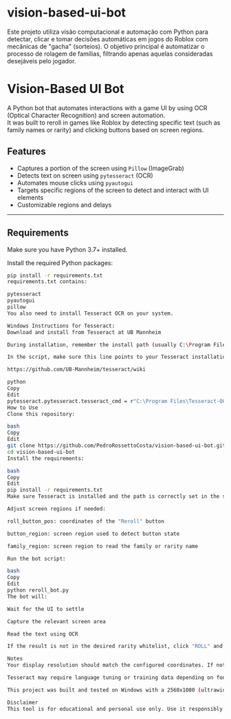 # vision-based-ui-bot
Este projeto utiliza visão computacional e automação com Python para detectar, clicar e tomar decisões automáticas em jogos do Roblox com mecânicas de "gacha" (sorteios). O objetivo principal é automatizar o processo de rolagem de famílias, filtrando apenas aquelas consideradas desejáveis pelo jogador.


# Vision-Based UI Bot

A Python bot that automates interactions with a game UI by using OCR (Optical Character Recognition) and screen automation.  
It was built to reroll in games like Roblox by detecting specific text (such as family names or rarity) and clicking buttons based on screen regions.

## Features

- Captures a portion of the screen using `Pillow` (ImageGrab)
- Detects text on screen using `pytesseract` (OCR)
- Automates mouse clicks using `pyautogui`
- Targets specific regions of the screen to detect and interact with UI elements
- Customizable regions and delays

---

## Requirements

Make sure you have Python 3.7+ installed.

Install the required Python packages:

```bash
pip install -r requirements.txt
requirements.txt contains:

pytesseract
pyautogui
pillow
You also need to install Tesseract OCR on your system.

Windows Instructions for Tesseract:
Download and install from Tesseract at UB Mannheim

During installation, remember the install path (usually C:\Program Files\Tesseract-OCR)

In the script, make sure this line points to your Tesseract installation:

https://github.com/UB-Mannheim/tesseract/wiki

python
Copy
Edit
pytesseract.pytesseract.tesseract_cmd = r"C:\Program Files\Tesseract-OCR\tesseract.exe"
How to Use
Clone this repository:

bash
Copy
Edit
git clone https://github.com/PedroRossettoCosta/vision-based-ui-bot.git
cd vision-based-ui-bot
Install the requirements:

bash
Copy
Edit
pip install -r requirements.txt
Make sure Tesseract is installed and the path is correctly set in the script.

Adjust screen regions if needed:

roll_button_pos: coordinates of the "Reroll" button

button_region: screen region used to detect button state

family_region: screen region to read the family or rarity name

Run the bot script:

bash
Copy
Edit
python reroll_bot.py
The bot will:

Wait for the UI to settle

Capture the relevant screen area

Read the text using OCR

If the result is not in the desired rarity whitelist, click "ROLL" and try again

Notes
Your display resolution should match the configured coordinates. If not, you need to update the region values in the script to fit your screen.

Tesseract may require language tuning or training data depending on font clarity. Start with default English.

This project was built and tested on Windows with a 2560x1080 (ultrawide) resolution.

Disclaimer
This tool is for educational and personal use only. Use it responsibly and only with software/games where automation is permitted.
